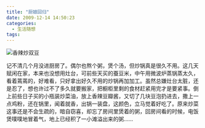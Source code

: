 ```yaml
---
title: "厨娘回归"
date: 2009-12-14 14:50:23
categories:
  - 生活随想
tags:
---
```


![香辣炒双豆](../../../images/2009/e9a699e8bea3e8b186e6b3a1e78292e8b186e793a3.jpg "香辣炒双豆") 

记不清几个月没进厨房了。偶尔也熬个粥，煲个汤，但炒锅真是很久不用。这几天赋闲在家，本来也没想用灶台，可前些天买的蚕豆米，中午用微波炉蒸锅蒸太久，看着蔫蔫的，好难看，只好拿出好久不用的炒锅再加加工。虽然总嫌灶台太脏，还是忍了，想也许过不了多久就要搬家，把橱柜里剩的食材赶紧用完才是要紧事。倒上前些日子买的小瓶装炒菜油，放上香辣豆瓣酱，又切了几块豆泡扔进去，撒上一点鸡粉，还在锅里，闻着就香，出锅一装盘，这颜色，立马觉着好吃了。原来炒菜这事还是不会生疏的，暗自窃喜，却忘了房间里煲着的粥，回房间看的时候，电饭煲噗噗地冒着气，地上已经积了一小滩溢出来的粥……